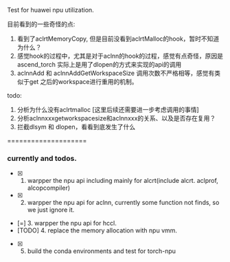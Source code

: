 Test for huawei npu utilization. 








目前看到的一些奇怪的点: 
1. 看到了aclrtMemoryCopy, 但是目前没看到aclrtMalloc的hook，暂时不知道为什么？
2. 感觉hook的过程中，尤其是对于aclnn的hook的过程，感觉有点奇怪，原因是ascend_torch 实际上是用了dlopen的方式来实现的api的调用
3. aclnnAdd 和 aclnnAddGetWorkspaceSize 调用次数不严格相等，感觉有类似于get 之后的workspace进行重用的机制。

todo:
1. 分析为什么没有aclrtmalloc [这里后续还需要进一步考虑调用的事情]
2. 分析aclnnxxxgetworkspacesize和aclnnxxx的关系、以及是否存在复用？
3. 拦截dlsym 和 dlopen，看看到底发生了什么



====================
### currently and todos.
- [x] 1. warpper the npu api including mainly for alcrt(include alcrt. aclprof, alcopcompiler)
- [x] 2. warpper the npu api for aclnn, currently some function not finds, so we just ignore it.
- [=] 3. warpper the npu api for hccl.
- [TODO] 4. replace the memory allocation with npu vmm.
- [x] 5. build the conda environments and test for torch-npu